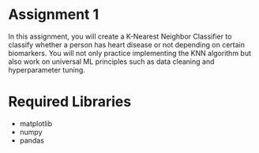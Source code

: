 # Assignment 1
In this assignment, you will create a K-Nearest Neighbor Classifier to classify whether a person has heart disease or not depending on certain biomarkers. You will not only practice implementing the KNN algorithm but also work on universal ML principles such as data cleaning and hyperparameter tuning. 

# Required Libraries
* matplotlib
* numpy
* pandas

